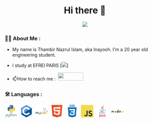 <h1 align= "center"> Hi there 👋 </h1>
<div align="center">
  <img src="https://media.discordapp.net/attachments/1000863023331811358/1119663965266522132/68747470733a2f2f76697375616c6d6f646f2e636f6d2f77702d636f6e74656e742f75706c6f6164732f323032322f31312f486f772d546f2d53746172742d612d536f6674776172652d446576656c6f7065722d456e67696e6565722d4361726565722e.png" />
</div>

### 🧑‍🎓 About Me :
- My name is Thambir Nazrul Islam, aka Inayooh. I'm a 20 year old engineering student.
- I study at EFREI PARIS [<img src="https://www.cfa-afia.com/app/uploads/2022/01/logo-efrei-print-efrei-web.png">]

- :mailbox:How to reach me :&nbsp; [<img src="https://assets.stickpng.com/images/580b57fcd9996e24bc43c528.png" width="80" height="25">](https://www.linkedin.com/in/thambir-n-464358221/) 



### :hammer_and_wrench: Languages :

<div>
  <img src="https://raw.githubusercontent.com/devicons/devicon/1119b9f84c0290e0f0b38982099a2bd027a48bf1/icons/python/python-original-wordmark.svg" title="Python" alt="Python" width="40" height="40"/>&nbsp;
  <img src="https://raw.githubusercontent.com/devicons/devicon/1119b9f84c0290e0f0b38982099a2bd027a48bf1/icons/c/c-original.svg" title="C" alt="C" width="40" height="40"/>&nbsp;
  <img src="https://github.com/devicons/devicon/blob/master/icons/mysql/mysql-original-wordmark.svg" title="MySQL"  alt="MySQL" width="40" height="40"/>&nbsp;
  <img src="https://github.com/devicons/devicon/blob/master/icons/html5/html5-original.svg" title="HTML5" alt="HTML" width="40" height="40"/>&nbsp;
  <img src="https://github.com/devicons/devicon/blob/master/icons/css3/css3-plain-wordmark.svg"  title="CSS3" alt="CSS" width="40" height="40"/>&nbsp;
  <img src="https://github.com/devicons/devicon/blob/master/icons/javascript/javascript-original.svg" title="JavaScript" alt="JavaScript" width="40" height="40"/>&nbsp;
  <img src="https://github.com/devicons/devicon/blob/master/icons/java/java-original-wordmark.svg" title="Java" alt="Java" width="40" height="40"/>&nbsp;
  <img src="https://github.com/devicons/devicon/blob/master/icons/nodejs/nodejs-original-wordmark.svg" title="NodeJS" alt="NodeJS" width="40" height="40"/>&nbsp;
</div>



<!--
**Inayooh/Inayooh** is a ✨ _special_ ✨ repository because its `README.md` (this file) appears on your GitHub profile.

Here are some ideas to get you started:

- 🔭 I’m currently working on ...
- 🌱 I’m currently learning ...
- 👯 I’m looking to collaborate on ...
- 🤔 I’m looking for help with ...
- 💬 Ask me about ...
- 📫 How to reach me: ...
- 😄 Pronouns: ...
- ⚡ Fun fact: ...
-->
